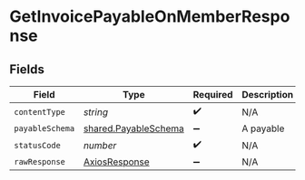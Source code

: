 # GetInvoicePayableOnMemberResponse


## Fields

| Field                                                        | Type                                                         | Required                                                     | Description                                                  |
| ------------------------------------------------------------ | ------------------------------------------------------------ | ------------------------------------------------------------ | ------------------------------------------------------------ |
| `contentType`                                                | *string*                                                     | :heavy_check_mark:                                           | N/A                                                          |
| `payableSchema`                                              | [shared.PayableSchema](../../models/shared/payableschema.md) | :heavy_minus_sign:                                           | A payable                                                    |
| `statusCode`                                                 | *number*                                                     | :heavy_check_mark:                                           | N/A                                                          |
| `rawResponse`                                                | [AxiosResponse](https://axios-http.com/docs/res_schema)      | :heavy_minus_sign:                                           | N/A                                                          |